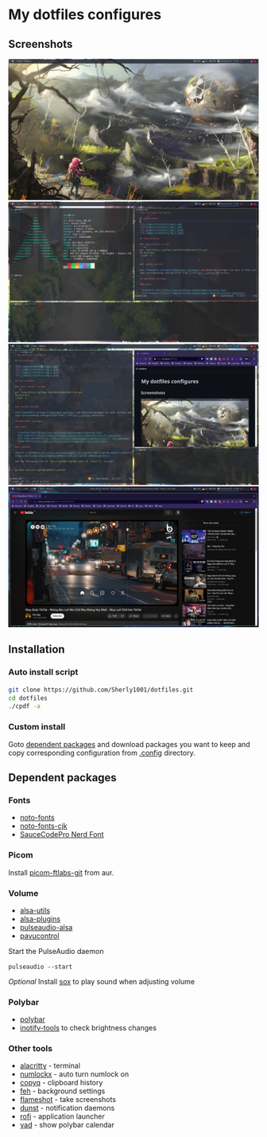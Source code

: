 # My dotfiles configures

## Screenshots

![](./imgs/screenshots/img_1.jpg)
![](./imgs/screenshots/img_2.jpg)
![](./imgs/screenshots/img_3.jpg)
![](./imgs/screenshots/img_4.jpg)

## Installation

### Auto install script
```sh
git clone https://github.com/Sherly1001/dotfiles.git
cd dotfiles
./cpdf -a
```

### Custom install

Goto [dependent packages](#dependent-packages) and download packages you want to keep and copy corresponding configuration from [.config](./.config) directory.

## Dependent packages

### Fonts

- [noto-fonts](https://www.archlinux.org/packages/extra/any/noto-fonts)
- [noto-fonts-cjk](https://www.archlinux.org/packages/extra/any/noto-fonts-cjk)
- [SauceCodePro Nerd Font](https://github.com/ryanoasis/nerd-fonts/releases/download/v3.4.0/SourceCodePro.tar.xz)

### Picom

Install [picom-ftlabs-git](https://aur.archlinux.org/packages/picom-ftlabs-git) from aur.

### Volume

- [alsa-utils](https://archlinux.org/packages/extra/x86_64/alsa-utils/)
- [alsa-plugins](https://archlinux.org/packages/extra/x86_64/alsa-plugins/)
- [pulseaudio-alsa](https://archlinux.org/packages/extra/x86_64/pulseaudio-alsa/)
- [pavucontrol](https://archlinux.org/packages/extra/x86_64/pavucontrol/)

Start the PulseAudio daemon

```
pulseaudio --start
```

_Optional_ Install [sox](https://archlinux.org/packages/extra/x86_64/sox/) to play sound when adjusting volume

### Polybar

- [polybar](https://archlinux.org/packages/extra/x86_64/polybar/)
- [inotify-tools](https://archlinux.org/packages/extra/x86_64/inotify-tools/) to check brightness changes

### Other tools

- [alacritty](https://wiki.archlinux.org/title/Alacritty) - terminal
- [numlockx](https://archlinux.org/packages/extra/x86_64/numlockx/) - auto turn numlock on
- [copyq](https://archlinux.org/packages/extra/x86_64/copyq/) - clipboard history
- [feh](https://wiki.archlinux.org/title/feh) - background settings
- [flameshot](https://wiki.archlinux.org/title/Flameshot) - take screenshots
- [dunst](https://wiki.archlinux.org/title/Dunst) - notification daemons
- [rofi](https://wiki.archlinux.org/title/Rofi) - application launcher
- [yad](https://archlinux.org/packages/extra/x86_64/yad/) - show polybar calendar
